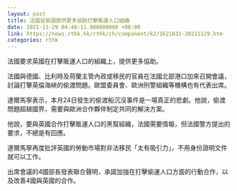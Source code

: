 ```yaml
---
layout: post
title: 法國促英國提供更多協助打擊販運人口組織
date: 2021-11-29 04:40:11.000000000 +08:00
link: https://news.rthk.hk/rthk/ch/component/k2/1621831-20211129.htm
categories: rthk
---
```


法國要求英國在打擊販運人口的組織上，提供更多協助。

法國與德國、比利時及荷蘭主管內政或移民的官員在法國北部港口加來召開會議，討論打擊英倫海峽的偷渡問題。歐盟委員會、歐洲刑警組織等機構也有代表出席。

達爾馬寧表示，本月24日發生的偷渡船沉沒事件是一場真正的悲劇。他說，偷渡問題超越國界，需要與歐洲合作夥伴制定共同的解決方案。

他說，要與英國合作打擊販運人口的黑幫組織，法國需要情報，但法國警方提出的要求，不總是有回應。

達爾馬寧再度批評英國的勞動市場對非法移民「太有吸引力」，不用身份證明文件就可以工作。

出席會議的4國部長發表聯合聲明，承諾加強在打擊偷運人口方面的行動合作，以及改善4國與英國的合作。
